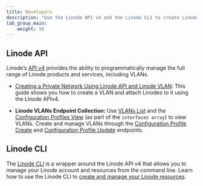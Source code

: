 ```yaml
---
title: Developers
description: "Use the Linode API v4 and the Linode CLI to create Linode Virtual LANs. You can create secure and private networks in the cloud using Linode Virtual LANs."
tab_group_main:
    weight: 50
---
```


## Linode API

Linode’s [API v4](/docs/api) provides the ability to programmatically manage the full range of Linode products and services, including VLANs.

- [Creating a Private Network Using Linode API and Linode VLAN](/docs/guides/vlan-api/): This guide shows you how to create a VLAN and attach Linodes to it using the Linode APIv4.

-  **Linode VLANs Endpoint Collection:** Use [VLANs List](/docs/api/networking/#vlans-list) and the [Configuration Profiles View](/docs/api/linode-instances/#configuration-profile-view) (as part of the `interfaces array`) to view VLANs. Create and manage VLANs through the [Configuration Profile Create](/docs/api/linode-instances/#configuration-profile-create) and [Configuration Profile Update](/docs/api/linode-instances/#configuration-profile-update) endpoints.

## Linode CLI

The [Linode CLI](https://github.com/linode/linode-cli) is a wrapper around the Linode API v4 that allows you to manage your Linode account and resources from the command line. Learn how to use the Linode CLI to [create and manage your Linode resources](/docs/products/tools/cli/get-started/).
